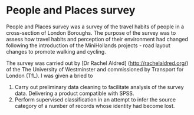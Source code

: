 # People and Places survey

People and Places survey was a survey of the travel habits of people in a cross-section of London Boroughs. The purpose of the survey was to assess how travel habits and perception of their environment had changed following the introduction of the MiniHollands projects - road layout changes to promote walking and cycling. 

The survey was carried out by [Dr Rachel Aldred] (http://rachelaldred.org/) of the The University of Westminster and commissioned by Transport for London (TfL). I was given a bried to

1. Carry out preliminary data cleaning to facilitate analysis of the survey data. Delivering a product compatible with SPSS.
2. Perform supervised classification in an attempt to infer the source category of a number of records whose identity had become lost.
